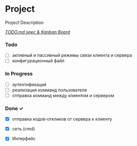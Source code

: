 # Project

Project Description

<em>[TODO.md spec & Kanban Board](https://bit.ly/3fCwKfM)</em>

### Todo

- [ ] активный и пассивный режимы связи клиента и сервера  
- [ ] конфигурационный файл  

### In Progress

- [ ] аутентификация  
- [ ] реализация комманд пользователя  
- [ ] отправка комманд между клиентом и сервером  

### Done ✓

- [x] отправка кодов-откликов от сервера к клиенту  
- [x] сеть (cmd)  
- [x] Интерфейс  

